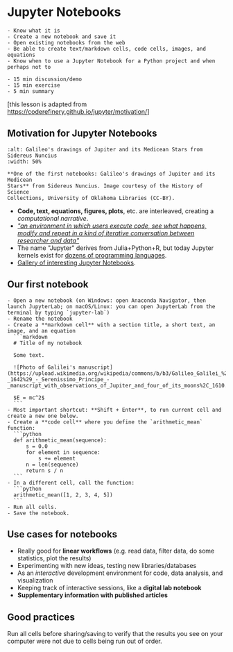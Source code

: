 # Jupyter Notebooks

```{objectives}
- Know what it is
- Create a new notebook and save it
- Open existing notebooks from the web
- Be able to create text/markdown cells, code cells, images, and equations
- Know when to use a Jupyter Notebook for a Python project and when perhaps not to
```

```{instructor-note}
- 15 min discussion/demo
- 15 min exercise
- 5 min summary
```

[this lesson is adapted from <https://coderefinery.github.io/jupyter/motivation/>]


## Motivation for Jupyter Notebooks

```{figure} img/jupyter/medicean-stars.png
:alt: Galileo's drawings of Jupiter and its Medicean Stars from Sidereus Nuncius
:width: 50%

**One of the first notebooks: Galileo's drawings of Jupiter and its Medicean
Stars** from Sidereus Nuncius. Image courtesy of the History of Science
Collections, University of Oklahoma Libraries (CC-BY).
```

- **Code, text, equations, figures, plots**, etc. are interleaved, creating a *computational narrative*.
- [*"an environment in which users execute code, see what happens, modify and
  repeat in a kind of iterative conversation between researcher and
  data"*](https://www.nature.com/articles/d41586-018-07196-1)
- The name "Jupyter" derives from Julia+Python+R, but today Jupyter kernels
  exist for [dozens of programming languages](https://github.com/jupyter/jupyter/wiki/Jupyter-kernels).
- [Gallery of interesting Jupyter Notebooks](https://github.com/jupyter/jupyter/wiki).


## Our first notebook

````{challenge} Exercise Jupyter-1: Create a notebook (15 min)
- Open a new notebook (on Windows: open Anaconda Navigator, then launch JupyterLab; on macOS/Linux: you can open JupyterLab from the terminal by typing `jupyter-lab`)
- Rename the notebook
- Create a **markdown cell** with a section title, a short text, an image, and an equation
  ```markdown
  # Title of my notebook

  Some text.

  ![Photo of Galilei's manuscript](https://upload.wikimedia.org/wikipedia/commons/b/b3/Galileo_Galilei_%281564_-_1642%29_-_Serenissimo_Principe_-_manuscript_with_observations_of_Jupiter_and_four_of_its_moons%2C_1610.png)

  $E = mc^2$
  ```
- Most important shortcut: **Shift + Enter**, to run current cell and create a new one below.
- Create a **code cell** where you define the `arithmetic_mean` function:
  ```python
  def arithmetic_mean(sequence):
      s = 0.0
      for element in sequence:
          s += element
      n = len(sequence)
      return s / n
  ```
- In a different cell, call the function:
  ```python
  arithmetic_mean([1, 2, 3, 4, 5])
  ```
- Run all cells.
- Save the notebook.
````


## Use cases for notebooks

- Really good for **linear workflows** (e.g. read data, filter data, do some statistics, plot the results)
- Experimenting with new ideas, testing new libraries/databases
- As an *interactive* development environment for code, data analysis, and visualization
- Keeping track of interactive sessions, like a **digital lab notebook**
- **Supplementary information with published articles**


## Good practices

Run all cells before sharing/saving to verify that the results you see on your
computer were not due to cells being run out of order.
